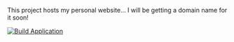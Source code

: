 This project hosts my personal website... I will be getting a domain name for it soon!

[![Build Application](https://github.com/CharlieM312/website/actions/workflows/angular-build.yml/badge.svg?branch=main)](https://github.com/CharlieM312/website/actions/workflows/angular-build.yml)

